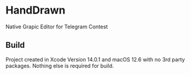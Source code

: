 # HandDrawn
  Native Grapic Editor for Telegram Contest 

## Build
Project created in Xcode Version 14.0.1 and macOS 12.6 with no 3rd party packages. Nothing else is required for build.
